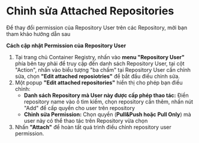 # Chỉnh sửa Attached Repositories

Để thay đổi permission của Repository User trên các Repository, mời bạn tham khảo hướng dẫn sau

**Cách cập nhật Permission của Repository User**

1. Tại trang chủ Container Registry, nhấn vào **menu "Repository User"** phía bên tay phải để truy cập đến danh sách Repository User, tại cột "Action", nhấn vào biểu tượng "ba chấm" tại Repository User cần chỉnh sửa, chọn **"Edit attached reposiotries"** để bắt đầu điều chỉnh sửa.
2. Một popup **"Edit attached repositories"** hiển thị cho phép bạn điều chỉnh:
   * **Danh sách Repository mà User này được cấp phép thao tác:** Điền repository name vào ô tìm kiếm, chọn repository cần thêm, nhấn nút "Add" để cấp quyền cho user trên repository
   * **Chỉnh sửa Permission:** Chọn quyền (**Pull\&Push hoặc Pull Only**) mà user này có thể thao tác trên Repository vừa chọn
3. Nhấn **"Attach"** để hoàn tất quá trình điều chỉnh repository user permission.
